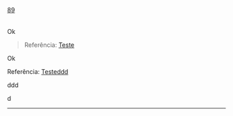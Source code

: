 [89](https://github.com/guilhermeprokisch/ideias/issues/89) 
###### 

Ok


> Referência: [Teste](Teste)


Ok


 Referência: [Testeddd](Testeddd)


ddd


d

-------------------------------------------------------------------------------

